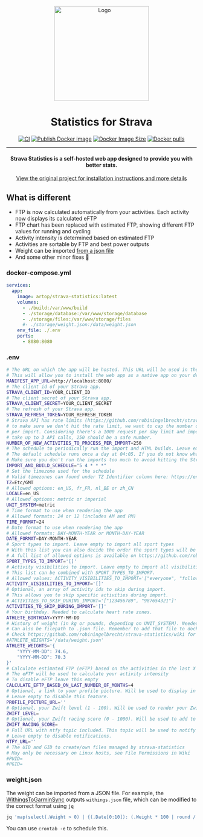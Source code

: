 <p align="center">
  <img src="public/assets/images/logo.svg" width="250" alt="Logo" >
</p>

<h1 align="center">Statistics for Strava</h1>

<p align="center">
<a href="https://github.com/artop123/strava-statistics/actions/workflows/ci.yml"><img src="https://github.com/artop123/strava-statistics/actions/workflows/ci.yml/badge.svg" alt="CI"></a>
<a href="https://github.com/artop123/strava-statistics/actions/workflows/docker-image.yml"><img src="https://github.com/artop123/strava-statistics/actions/workflows/docker-image.yml/badge.svg" alt="Publish Docker image"></a>
<a href="https://hub.docker.com/r/artop/strava-statistics"><img src="https://img.shields.io/docker/image-size/artop/strava-statistics" alt="Docker Image Size"></a>
<a href="https://hub.docker.com/r/artop/strava-statistics"><img src="https://img.shields.io/docker/pulls/artop/strava-statistics" alt="Docker pulls"></a>
</p>

---
<h4 align="center">Strava Statistics is a self-hosted web app designed to provide you with better stats.</h4>

<p align="center">
  <a href="https://github.com/robiningelbrecht/strava-statistics">View the original project for installation instructions and more details</a>
</p>

## What is different

* FTP is now calculated automatically from your activities. Each activity now displays its calculated eFTP
* FTP chart has been replaced with estimated FTP, showing different FTP values for running and cycling
* Activity intensity is determined based on estimated FTP
* Activities are sortable by FTP and best power outputs
* Weight can be imported [from a json file](#weightjson)
* And some other minor fixes 👀

### docker-compose.yml

```yml
services:
  app:
    image: artop/strava-statistics:latest
    volumes:
      - ./build:/var/www/build
      - ./storage/database:/var/www/storage/database
      - ./storage/files:/var/www/storage/files
      #- ./storage/weight.json:/data/weight.json
    env_file: ./.env
    ports:
      - 8080:8080
```

### .env

```bash
# The URL on which the app will be hosted. This URL will be used in the manifest file. 
# This will allow you to install the web app as a native app on your device.
MANIFEST_APP_URL=http://localhost:8080/
# The client id of your Strava app.
STRAVA_CLIENT_ID=YOUR_CLIENT_ID
# The client secret of your Strava app.
STRAVA_CLIENT_SECRET=YOUR_CLIENT_SECRET
# The refresh of your Strava app.
STRAVA_REFRESH_TOKEN=YOUR_REFRESH_TOKEN
# Strava API has rate limits (https://github.com/robiningelbrecht/strava-statistics/wiki),
# to make sure we don't hit the rate limit, we want to cap the number of new activities processed
# per import. Considering there's a 1000 request per day limit and importing one new activity can
# take up to 3 API calls, 250 should be a safe number.
NUMBER_OF_NEW_ACTIVITIES_TO_PROCESS_PER_IMPORT=250
# The schedule to periodically run the import and HTML builds. Leave empty to disable periodic imports.
# The default schedule runs once a day at 04:05. If you do not know what cron expressions are, please leave this unchanged
# Make sure you don't run the imports too much to avoid hitting the Strava API rate limit. Once a day should be enough.
IMPORT_AND_BUILD_SCHEDULE="5 4 * * *"
# Set the timezone used for the schedule
# Valid timezones can found under TZ Identifier column here: https://en.wikipedia.org/wiki/List_of_tz_database_time_zones#List
TZ=Etc/GMT
# Allowed options: en_US, fr_FR, nl_BE or zh_CN
LOCALE=en_US
# Allowed options: metric or imperial
UNIT_SYSTEM=metric
# Time format to use when rendering the app
# Allowed formats: 24 or 12 (includes AM and PM)
TIME_FORMAT=24
# Date format to use when rendering the app
# Allowed formats: DAY-MONTH-YEAR or MONTH-DAY-YEAR
DATE_FORMAT=DAY-MONTH-YEAR
# Sport types to import. Leave empty to import all sport types
# With this list you can also decide the order the sport types will be rendered in.
# A full list of allowed options is available on https://github.com/robiningelbrecht/strava-statistics/wiki/Supported-sport-types/
SPORT_TYPES_TO_IMPORT='[]'
# Activity visibilities to import. Leave empty to import all visibilities
# This list can be combined with SPORT_TYPES_TO_IMPORT.
# Allowed values: ACTIVITY_VISIBILITIES_TO_IMPORT='["everyone", "followers_only", "only_me"]', 
ACTIVITY_VISIBILITIES_TO_IMPORT='[]'
# Optional, an array of activity ids to skip during import. 
# This allows you to skip specific activities during import.
# ACTIVITIES_TO_SKIP_DURING_IMPORT='["123456789", "987654321"]'
ACTIVITIES_TO_SKIP_DURING_IMPORT='[]'
# Your birthday. Needed to calculate heart rate zones.
ATHLETE_BIRTHDAY=YYYY-MM-DD
# History of weight (in kg or pounds, depending on UNIT_SYSTEM). Needed to calculate relative w/kg.
# Can also be filepath to .json file. Remember to add that file to docker compose
# Check https://github.com/robiningelbrecht/strava-statistics/wiki for more info.
#ATHLETE_WEIGHTS='/data/weight.json'
ATHLETE_WEIGHTS='{
    "YYYY-MM-DD": 74.6,
    "YYYY-MM-DD": 70.3
}'
# Calculate estimated FTP (eFTP) based on the activities in the last X months
# The eFTP will be used to calculate your activity intensity
# To disable eFTP leave this empty
CALCULATE_EFTP_BASED_ON_LAST_NUMBER_OF_MONTHS=4
# Optional, a link to your profile picture. Will be used to display in the nav bar and link to your Strava profile.
# Leave empty to disable this feature.
PROFILE_PICTURE_URL=''
# Optional, your Zwift level (1 - 100). Will be used to render your Zwift badge. Leave empty to disable this feature
ZWIFT_LEVEL=
# Optional, your Zwift racing score (0 - 1000). Will be used to add to your Zwift badge if ZWIFT_LEVEL is filled out.
ZWIFT_RACING_SCORE=
# Full URL with ntfy topic included. This topic will be used to notify you when a new HTML build has run.
# Leave empty to disable notifications.
NTFY_URL=''
# The UID and GID to create/own files managed by strava-statistics
# May only be necessary on Linux hosts, see File Permissions in Wiki
#PUID=
#PGID=
```

### weight.json

The weight can be imported from a JSON file. For example, the [WithingsToGarminSync](https://github.com/artop123/withings-to-garmin-sync) outputs ```withings.json``` file, which can be modified to the correct format using ```jq```

```bash
jq 'map(select(.Weight > 0) | {(.Date[0:10]): (.Weight * 100 | round / 100)}) | add' /path/to/withings.json > ./storage/weight.json
```

You can use ```crontab -e``` to schedule this.
